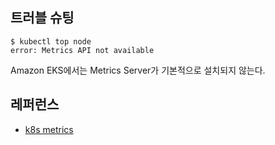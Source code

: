 ## 트러블 슈팅 ##

```
$ kubectl top node
error: Metrics API not available
```
Amazon EKS에서는 Metrics Server가 기본적으로 설치되지 않는다.




## 레퍼런스 ##

* [k8s metrics](https://ikcoo.tistory.com/104)
